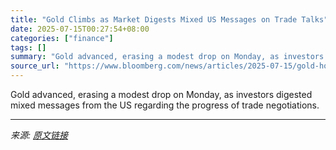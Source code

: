 ```yaml
---
title: "Gold Climbs as Market Digests Mixed US Messages on Trade Talks"
date: 2025-07-15T00:27:54+08:00
categories: ["finance"]
tags: []
summary: "Gold advanced, erasing a modest drop on Monday, as investors digested mixed messages from the US regarding the progress of trade negotiations."
source_url: "https://www.bloomberg.com/news/articles/2025-07-15/gold-holds-loss-as-trump-signals-openness-to-more-trade-talks"
---
```


Gold advanced, erasing a modest drop on Monday, as investors digested mixed messages from the US regarding the progress of trade negotiations.

---

*来源: [原文链接](https://www.bloomberg.com/news/articles/2025-07-15/gold-holds-loss-as-trump-signals-openness-to-more-trade-talks)*
